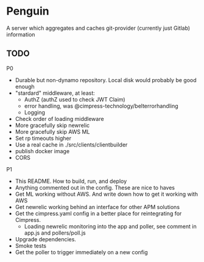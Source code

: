 # Penguin
A server which aggregates and caches git-provider (currently just Gitlab) information

## TODO

P0

* Durable but non-dynamo repository. Local disk would probably be good enough
* "stardard" middleware, at least:
  * AuthZ (authZ used to check JWT Claim)
  * error handling, was @cimpress-technology/belterrorhandling
  * Logging
* Check order of loading middleware
* More gracefully skip newrelic
* More gracefully skip AWS ML
* Set rp timeouts higher
* Use a real cache in ./src/clients/clientbuilder
* publish docker image
* CORS

P1

* This README. How to build, run, and deploy
* Anything commented out in the config. These are nice to haves
* Get ML working without AWS. And write down how to get it working with AWS
* Get newrelic working behind an interface for other APM solutions
* Get the cimpress.yaml config in a better place for reintegrating for Cimpress.
  * Loading newrelic monitoring into the app and poller, see comment in app.js and pollers/poll.js
* Upgrade dependencies.
* Smoke tests
* Get the poller to trigger immediately on a new config